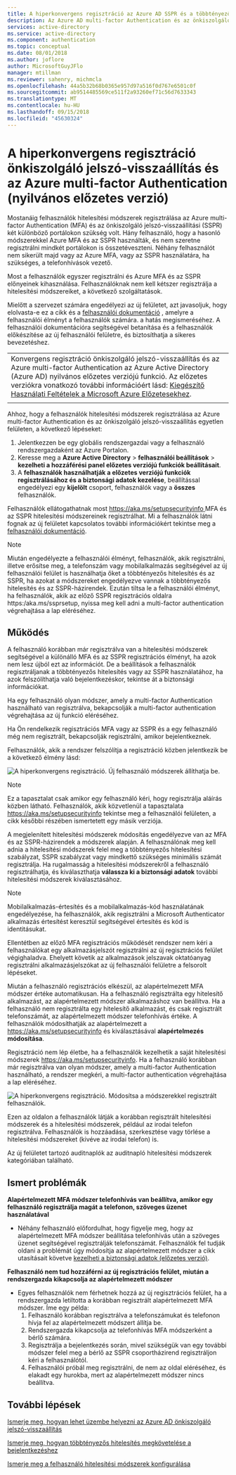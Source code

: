 ```yaml
---
title: A hiperkonvergens regisztráció az Azure AD SSPR és a többtényezős hitelesítés (nyilvános előzetes verzió)
description: Az Azure AD multi-factor Authentication és az önkiszolgáló jelszó-átállítási regisztrációk (nyilvános előzetes verzió)
services: active-directory
ms.service: active-directory
ms.component: authentication
ms.topic: conceptual
ms.date: 08/01/2018
ms.author: joflore
author: MicrosoftGuyJFlo
manager: mtillman
ms.reviewer: sahenry, michmcla
ms.openlocfilehash: 44a5b32b68b0365e957d97a516f0d767e6501c0f
ms.sourcegitcommit: ab9514485569ce511f2a93260ef71c56d7633343
ms.translationtype: MT
ms.contentlocale: hu-HU
ms.lasthandoff: 09/15/2018
ms.locfileid: "45630324"
---
```

# <a name="converged-registration-for-self-service-password-reset-and-azure-multi-factor-authentication-public-preview"></a>A hiperkonvergens regisztráció önkiszolgáló jelszó-visszaállítás és az Azure multi-factor Authentication (nyilvános előzetes verzió)

Mostanáig felhasználók hitelesítési módszerek regisztrálása az Azure multi-factor Authentication (MFA) és az önkiszolgáló jelszó-visszaállítási (SSPR) két különböző portálokon szükség volt. Hány felhasználó, hogy a hasonló módszerekkel Azure MFA és az SSPR használták, és nem szeretne regisztrálni mindkét portálokon is összetéveszteni. Néhány felhasználót nem sikerült majd vagy az Azure MFA, vagy az SSPR használatára, ha szükséges, a telefonhívások vezető. 

Most a felhasználók egyszer regisztrálni és Azure MFA és az SSPR előnyeinek kihasználása. Felhasználóknak nem kell kétszer regisztrálja a hitelesítési módszereiket, a következő szolgáltatások.  

Mielőtt a szervezet számára engedélyezi az új felületet, azt javasoljuk, hogy elolvasta-e ez a cikk és a [felhasználói dokumentáció](https://aka.ms/securityinfoguide) , amelyre a felhasználói élményt a felhasználók számára. a hatás megismeréséhez. A felhasználói dokumentációra segítségével betanítása és a felhasználók előkészítése az új felhasználói felületre, és biztosíthatja a sikeres bevezetéshez.

|     |
| --- |
| Konvergens regisztráció önkiszolgáló jelszó-visszaállítás és az Azure multi-factor Authentication az Azure Active Directory (Azure AD) nyilvános előzetes verziójú funkció. Az előzetes verziókra vonatkozó további információért lásd: [Kiegészítő Használati Feltételek a Microsoft Azure Előzetesekhez](https://azure.microsoft.com/support/legal/preview-supplemental-terms/).|
|     |

Ahhoz, hogy a felhasználók hitelesítési módszerek regisztrálása az Azure multi-factor Authentication és az önkiszolgáló jelszó-visszaállítás egyetlen felületen, a következő lépéseket:

1. Jelentkezzen be egy globális rendszergazdai vagy a felhasználó rendszergazdaként az Azure Portalon.
2. Keresse meg a **Azure Active Directory** > **felhasználói beállítások** > **kezelheti a hozzáférési panel előzetes verziójú funkciók beállításait**.
3. A **felhasználók használhatják a előzetes verziójú funkciók regisztrálásához és a biztonsági adatok kezelése**, beállítással engedélyezi egy **kijelölt** csoport, felhasználók vagy a **összes** felhasználók.

Felhasználók ellátogathatnak most [ https://aka.ms/setupsecurityinfo ](https://aka.ms/setupsecurityinfo) MFA és az SSPR hitelesítési módszereinek regisztrálhat. Mi a felhasználók látni fognak az új felületet kapcsolatos további információkért tekintse meg a [felhasználói dokumentáció](https://aka.ms/securityinfoguide).  

> [!NOTE]
> Miután engedélyezte a felhasználói élményt, felhasználók, akik regisztrálni, illetve erősítse meg, a telefonszám vagy mobilalkalmazás segítségével az új felhasználói felület is használhatja őket a többtényezős hitelesítés és az SSPR, ha azokat a módszereket engedélyezve vannak a többtényezős hitelesítés és az SSPR-házirendek. Ezután tiltsa le a felhasználói élményt, ha felhasználók, akik az előző SSPR regisztrációs oldalra https:/aka.ms/ssprsetup, nyissa meg kell adni a multi-factor authentication végrehajtása a lap eléréséhez.  

## <a name="how-it-works"></a>Működés

A felhasználó korábban már regisztrálva van a hitelesítési módszerek segítségével a különálló MFA és az SSPR regisztrációs élményt, ha azok nem lesz újból ezt az információt. De a beállítások a felhasználók regisztráljanak a többtényezős hitelesítés vagy az SSPR használatához, ha azok felszólíthatja való bejelentkezéskor, tekintse át a biztonsági információkat.

Ha egy felhasználó olyan módszer, amely a multi-factor Authentication használható van regisztrálva, bekapcsolják a multi-factor authentication végrehajtása az új funkció eléréséhez.

Ha Ön rendelkezik regisztrációs MFA vagy az SSPR és a egy felhasználó még nem regisztrált, bekapcsolják regisztrálni, amikor bejelentkeznek.

Felhasználók, akik a rendszer felszólítja a regisztráció közben jelentkezik be a következő élmény lásd:

![A hiperkonvergens regisztráció. Új felhasználó módszerek állíthatja be.](./media/concept-registration-mfa-sspr-converged/concept-registration-add-methods.png)

> [!NOTE]
> Ez a tapasztalat csak amikor egy felhasználó kéri, hogy regisztrálja aláírás közben látható. Felhasználók, akik közvetlenül a tapasztalata https://aka.ms/setupsecurityinfo tekintse meg a felhasználói felületen, a cikk későbbi részében ismertetett egy másik verziója.

A megjelenített hitelesítési módszerek módosítás engedélyezve van az MFA és az SSPR-házirendek a módszerek alapján. A felhasználónak meg kell adnia a hitelesítési módszerek felel meg a többtényezős hitelesítési szabályzat, SSPR szabályzat vagy mindkettő szükséges minimális számát regisztrálja. Ha rugalmasság a hitelesítési módszerekről a felhasználó regisztrálhatja, és kiválaszthatja **válassza ki a biztonsági adatok** további hitelesítési módszerek kiválasztásához.  

> [!NOTE]
> Mobilalkalmazás-értesítés és a mobilalkalmazás-kód használatának engedélyezése, ha felhasználók, akik regisztrálni a Microsoft Authenticator alkalmazás értesítést keresztül segítségével értesítés és kód is identitásukat.

Ellentétben az előző MFA regisztrációs működését rendszer nem kéri a felhasználókat egy alkalmazásjelszót regisztrálni az új regisztrációs felület végighaladva. Ehelyett követik az alkalmazások jelszavak oktatóanyag regisztrálni alkalmazásjelszókat az új felhasználói felületre a felsorolt lépéseket.  

Miután a felhasználó regisztrációs elkészül, az alapértelmezett MFA módszer értéke automatikusan. Ha a felhasználó regisztrálta egy hitelesítő alkalmazást, az alapértelmezett módszer alkalmazáshoz van beállítva. Ha a felhasználó nem regisztrálta egy hitelesítő alkalmazást, és csak regisztrált telefonszámát, az alapértelmezett módszer telefonhívás értéke. A felhasználók módosíthatják az alapértelmezett a https://aka.ms/setupsecurityinfo és kiválasztásával **alapértelmezés módosítása**.  

Regisztráció nem lép életbe, ha a felhasználók kezelhetik a saját hitelesítési módszerek https://aka.ms/setupsecurityinfo. Ha a felhasználó korábban már regisztrálva van olyan módszer, amely a multi-factor Authentication használható, a rendszer megkéri, a multi-factor authentication végrehajtása a lap eléréséhez.  

![A hiperkonvergens regisztráció. Módosítsa a módszerekkel regisztrált felhasználók.](./media/concept-registration-mfa-sspr-converged/concept-registration-edit-methods.png)

Ezen az oldalon a felhasználók látják a korábban regisztrált hitelesítési módszerek és a hitelesítési módszerek, például az irodai telefon regisztrálva. Felhasználók is hozzáadása, szerkesztése vagy törlése a hitelesítési módszereket (kivéve az irodai telefon) is.  

Az új felületet tartozó auditnaplók az auditnapló hitelesítési módszerek kategóriában található.  

## <a name="known-issues"></a>Ismert problémák

**Alapértelmezett MFA módszer telefonhívás van beállítva, amikor egy felhasználó regisztrálja magát a telefonon, szöveges üzenet használatával**

   * Néhány felhasználó előfordulhat, hogy figyelje meg, hogy az alapértelmezett MFA módszer beállítása telefonhívás után a szöveges üzenet segítségével regisztrálják telefonszámát. Felhasználók fel tudják oldani a problémát úgy módosítja az alapértelmezett módszer a cikk utasításait követve [kezelheti a biztonsági adatok (előzetes verzió)](../user-help/security-info-manage-settings.md#change-your-info).

**Felhasználó nem tud hozzáférni az új regisztrációs felület, miután a rendszergazda kikapcsolja az alapértelmezett módszer**

   * Egyes felhasználók nem férhetnek hozzá az új regisztrációs felület, ha a rendszergazda letiltotta a korábban regisztrált alapértelmezett MFA módszer. Íme egy példa:
      1. Felhasználó korábban regisztrálva a telefonszámukat és telefonon hívja fel az alapértelmezett módszert állítja be.
      2. Rendszergazda kikapcsolja az telefonhívás MFA módszerként a bérlő számára.
      3. Regisztrálja a bejelentkezés során, mivel szükségük van egy további módszer felel meg a bérlő az SSPR csoportházirend regisztráljon kéri a felhasználótól.
      4. Felhasználói próbál meg regisztrálni, de nem az oldal eléréséhez, és elakadt egy hurokba, mert az alapértelmezett módszer nincs beállítva.

## <a name="next-steps"></a>További lépések

[Ismerje meg, hogyan lehet üzembe helyezni az Azure AD önkiszolgáló jelszó-visszaállítás](howto-sspr-deployment.md)

[Ismerje meg, hogyan többtényezős hitelesítés megkövetelése a bejelentkezéshez](howto-mfa-getstarted.md)

[Ismerje meg a felhasználó hitelesítési módszerek konfigurálása](https://aka.ms/securityinfoguide)